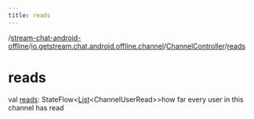 ```yaml
---
title: reads
---
```

/[stream-chat-android-offline](../../index.md)/[io.getstream.chat.android.offline.channel](../index.md)/[ChannelController](index.md)/[reads](reads.md)  
  
  
  
# reads  
val [reads](reads.md): StateFlow&lt;[List](https://kotlinlang.org/api/latest/jvm/stdlib/kotlin.collections/-list/index.html)&lt;ChannelUserRead&gt;&gt;how far every user in this channel has read
